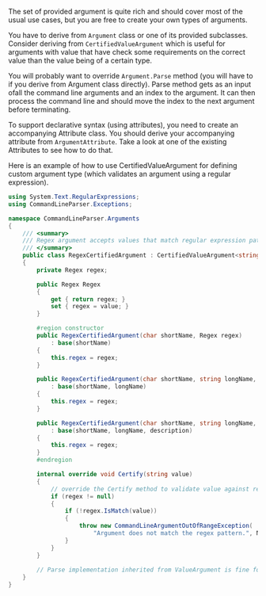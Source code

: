 The set of provided argument is quite rich and should cover most of the usual use cases, but you are free to create your own types of arguments. 

You have to derive from `Argument` class or one of its provided subclasses. Consider deriving from `CertifiedValueArgument` which is useful for arguments with value that have check some requirements on the correct value than the value being of a certain type. 

You will probably want to override `Argument.Parse` method (you will have to if you derive from Argument class directly). Parse method gets as an input ofall the command line arguments and an index to the argument. It can then process the command line and should move the index to the next argument before terminating. 

To support declarative syntax (using attributes), you need to create an accompanying Attribute class. You should derive your accompanying attribute from `ArgumentAttribute`. Take a look at one of the existing Attributes to see how to do that. 

Here is an example of how to use CertifiedValueArgument for defining custom argument type (which validates an argument using a regular expression). 

```csharp
using System.Text.RegularExpressions;
using CommandLineParser.Exceptions;

namespace CommandLineParser.Arguments
{
    /// <summary>
    /// Regex argument accepts values that match regular expression pattern.
    /// </summary>
    public class RegexCertifiedArgument : CertifiedValueArgument<string>
    {
        private Regex regex;

        public Regex Regex
        {
            get { return regex; }
            set { regex = value; }
        }

        #region constructor
        public RegexCertifiedArgument(char shortName, Regex regex)
            : base(shortName)
        {
            this.regex = regex;
        }

        public RegexCertifiedArgument(char shortName, string longName, Regex regex)
            : base(shortName, longName)
        {
            this.regex = regex;
        }

        public RegexCertifiedArgument(char shortName, string longName, string description, Regex regex)
            : base(shortName, longName, description)
        {
            this.regex = regex;
        }
        #endregion

        internal override void Certify(string value)
        {
            // override the Certify method to validate value against regex
            if (regex != null)
            {
                if (!regex.IsMatch(value))
                {
                    throw new CommandLineArgumentOutOfRangeException(
                        "Argument does not match the regex pattern.", Name);
                }
            }
        }
    
        // Parse implementation inherited from ValueArgument is fine for RegexCertifiedArgument too
    }
}
```